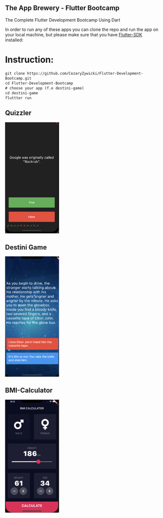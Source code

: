 ## The App Brewery - Flutter Bootcamp
The Complete Flutter Development Bootcamp Using Dart

In order to run any of these apps you can clone the repo and run the app on your local machine, but please make sure that you have [Flutter-SDK](https://flutter.dev/docs/get-started/install) installed:

# Instruction: 
```
git clone https://github.com/CezaryZywicki/Flutter-Development-Bootcamp.git
cd Flutter-Development-Bootcamp
# choose your app (f.e destini-game)
cd destini-game
fluttter run
```

## Quizzler

<img width="35%" destini src="screenshots/quizzler.png">


## Destini Game

<img width="35%" destini src="screenshots/destini-game.png">

## BMI-Calculator

<img width="35%" destini src="screenshots/bmi-calculator.png">
